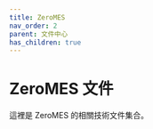 ```yaml
---
title: ZeroMES
nav_order: 2
parent: 文件中心
has_children: true
---
```


# ZeroMES 文件

這裡是 ZeroMES 的相關技術文件集合。
